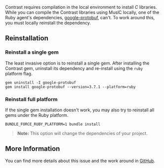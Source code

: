 <!--
title: "Working with MuslC"
description: "Notes on Contrast compatibility with the MuslC compiler"
tags: "ruby agent compatibility muslc"
-->

Contrast requires compilation in the local environment to install *C* libraries. While you can compile the Contrast libraries using MuslC locally, one of the Ruby agent's dependencies, [google-protobuf](https://rubygems.org/gems/google-protobuf), can't. To work around this, you must locally reinstall the dependency.

## Reinstallation

### Reinstall a single gem 

The least invasive option is to reinstall a single gem. After installing the Contrast gem, uninstall its dependency and re-install using the `ruby` platform flag.

```
gem uninstall -I google-protobuf
gem install google-protobuf --version=3.7.1 --platform=ruby
```

### Reinstall full platform

If the single gem installation doesn't work, you may also try to reinstall all gems under the Ruby platform.

```
BUNDLE_FORCE_RUBY_PLATFORM=1 bundle install
```

> **Note:** This option will change the dependencies of your project.

## More Information

You can find more details about this issue and the work around in [GitHub](https://github.com/protocolbuffers/protobuf/issues/4460#issuecomment-434631296).
